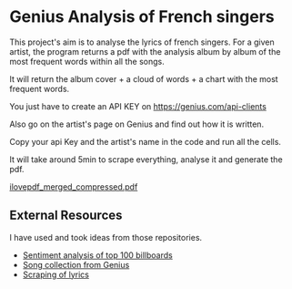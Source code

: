 
# Genius Analysis of French singers

This project's aim is to analyse the lyrics of french singers. For a given artist, the program returns a pdf with the analysis album by album of the most frequent words within all the songs.

It will return the album cover + a cloud of words + a chart with the most frequent words. 

You just have to create an API KEY on https://genius.com/api-clients

Also go on the artist's page on Genius and find out how it is written.

Copy your api Key and the artist's name in the code and run all the cells. 

It will take around 5min to scrape everything, analyse it and generate the pdf. 

[ilovepdf_merged_compressed.pdf](https://github.com/elios-cama/Genius_Analysis_fr/files/12914244/ilovepdf_merged_compressed.pdf)


## External Resources

I have used and took ideas from those repositories. 

- [Sentiment analysis of top 100 billboards](https://github.com/AmishaMurarka/Sentiment-Analysis-of-Song-Lyrics/)
- [Song collection from Genius](https://github.com/melaniewalsh/Intro-Cultural-Analytics/)
- [Scraping of lyrics](https://github.com/johnwmillr/LyricsGenius/)


